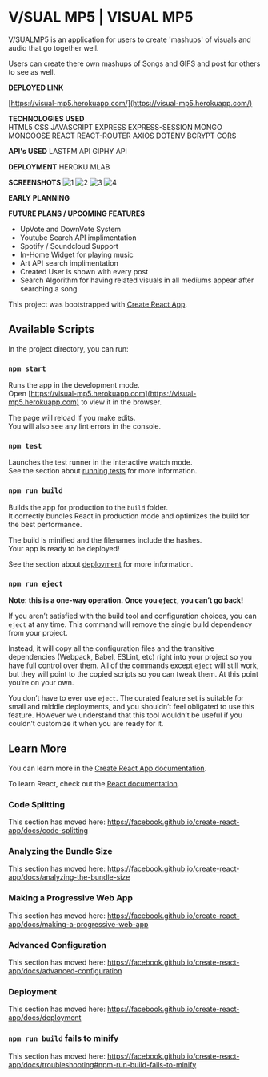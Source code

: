 
# V/SUAL MP5 | VISUAL MP5

V/SUALMP5 is an application for users to create 'mashups' of visuals and audio that go together well.

Users can create there own mashups of Songs and GIFS and post for others to see as well.

**DEPLOYED LINK**

[https://visual-mp5.herokuapp.com/](https://visual-mp5.herokuapp.com/)


**TECHNOLOGIES USED**  
HTML5
CSS
JAVASCRIPT
EXPRESS
EXPRESS-SESSION
MONGO
MONGOOSE
REACT
REACT-ROUTER
AXIOS
DOTENV
BCRYPT
CORS

**API's USED**
LASTFM API
GIPHY API

**DEPLOYMENT**
HEROKU
MLAB

**SCREENSHOTS**
![1](../imgs/screenshot-1.png)
![2](../imgs/screenshot-2.png)
![3](../imgs/screenshot-3.png)
![4](../imgs/screenshot-4.png)



**EARLY PLANNING**




**FUTURE PLANS / UPCOMING FEATURES**
- UpVote and DownVote System
- Youtube Search API implimentation
- Spotify / Soundcloud Support
- In-Home Widget for playing music
- Art API search implimentation
- Created User is shown with every post
- Search Algorithm for having related visuals in all mediums appear after searching a song
































This project was bootstrapped with [Create React App](https://github.com/facebook/create-react-app).

## Available Scripts

In the project directory, you can run:

### `npm start`

Runs the app in the development mode.<br>
Open [https://visual-mp5.herokuapp.com](https://visual-mp5.herokuapp.com) to view it in the browser.

The page will reload if you make edits.<br>
You will also see any lint errors in the console.

### `npm test`

Launches the test runner in the interactive watch mode.<br>
See the section about [running tests](https://facebook.github.io/create-react-app/docs/running-tests) for more information.

### `npm run build`

Builds the app for production to the `build` folder.<br>
It correctly bundles React in production mode and optimizes the build for the best performance.

The build is minified and the filenames include the hashes.<br>
Your app is ready to be deployed!

See the section about [deployment](https://facebook.github.io/create-react-app/docs/deployment) for more information.

### `npm run eject`

**Note: this is a one-way operation. Once you `eject`, you can’t go back!**

If you aren’t satisfied with the build tool and configuration choices, you can `eject` at any time. This command will remove the single build dependency from your project.

Instead, it will copy all the configuration files and the transitive dependencies (Webpack, Babel, ESLint, etc) right into your project so you have full control over them. All of the commands except `eject` will still work, but they will point to the copied scripts so you can tweak them. At this point you’re on your own.

You don’t have to ever use `eject`. The curated feature set is suitable for small and middle deployments, and you shouldn’t feel obligated to use this feature. However we understand that this tool wouldn’t be useful if you couldn’t customize it when you are ready for it.

## Learn More

You can learn more in the [Create React App documentation](https://facebook.github.io/create-react-app/docs/getting-started).

To learn React, check out the [React documentation](https://reactjs.org/).

### Code Splitting

This section has moved here: https://facebook.github.io/create-react-app/docs/code-splitting

### Analyzing the Bundle Size

This section has moved here: https://facebook.github.io/create-react-app/docs/analyzing-the-bundle-size

### Making a Progressive Web App

This section has moved here: https://facebook.github.io/create-react-app/docs/making-a-progressive-web-app

### Advanced Configuration

This section has moved here: https://facebook.github.io/create-react-app/docs/advanced-configuration

### Deployment

This section has moved here: https://facebook.github.io/create-react-app/docs/deployment

### `npm run build` fails to minify

This section has moved here: https://facebook.github.io/create-react-app/docs/troubleshooting#npm-run-build-fails-to-minify
